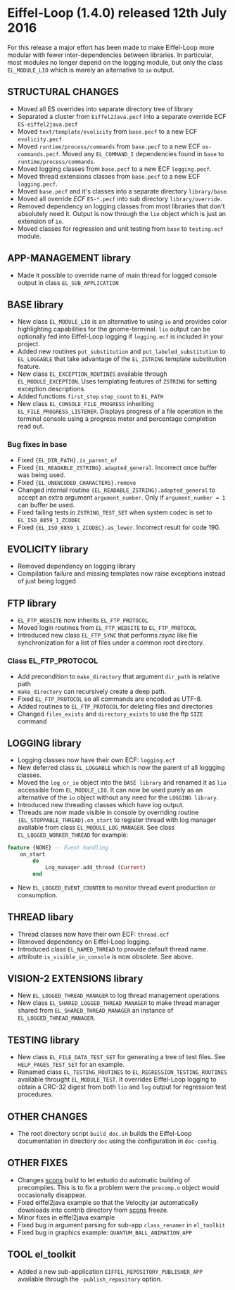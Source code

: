 # Eiffel-Loop (1.4.0) released 12th July 2016

For this release a major effort has been made to make Eiffel-Loop more modular with fewer inter-dependencies between libraries. In particular, most modules no longer depend on the logging module, but only the class `EL_MODULE_LIO` which is merely an alternative to `io` output.

## STRUCTURAL CHANGES
* Moved all ES overrides into separate directory tree of library
* Separated a cluster from `Eiffel2Java.pecf` into a separate override ECF `ES-eiffel2java.pecf`
* Moved `text/template/evolicity` from `base.pecf` to a new ECF `evolicity.pecf`
* Moved `runtime/process/commands` from `base.pecf` to a new ECF `os-commands.pecf`. Moved any `EL_COMMAND_I` dependencies found in `base` to `runtime/process/commands`.
* Moved logging classes from `base.pecf` to a new ECF `logging.pecf`.
* Moved thread extensions classes from `base.pecf` to a new ECF `logging.pecf`.
* Moved `base.pecf` and it's classes into a separate directory `library/base`.
* Moved all override *ECF* `ES-*.pecf` into sub directory `library/override`.
* Removed dependency on logging classes from most libraries that don't absolutely need it. Output is now through the `lio` object which is just an extension of `io`.
* Moved classes for regression and unit testing from `base` to `testing.ecf` module.

## APP-MANAGEMENT library
* Made it possible to override name of main thread for logged console output in class `EL_SUB_APPLICATION`

## BASE library
* New class `EL_MODULE_LIO` is an alternative to using `io` and provides color highlighting capabilities for the gnome-terminal. `lio` output can be optionally fed into Eiffel-Loop logging if `logging.ecf` is included in your project.
* Added new routines `put_substitution` and `put_labeled_substitution` to  `EL_LOGGABLE` that take advantage of the `EL_ZSTRING` template substitution feature.
* New class `EL_EXCEPTION_ROUTINES` available through `EL_MODULE_EXCEPTION`. Uses templating features of `ZSTRING` for setting exception descriptions.
* Added functions `first_step` `step_count` to `EL_PATH`
* New class `EL_CONSOLE_FILE_PROGRESS` inheriting `EL_FILE_PROGRESS_LISTENER`. Displays progress of a file operation in the terminal console using a progress meter and percentage completion read out.

### Bug fixes in base
* Fixed `{EL_DIR_PATH}.is_parent_of`
* Fixed `{EL_READABLE_ZSTRING}.adapted_general`. Incorrect once buffer was being used.
* Fixed `{EL_UNENCODED_CHARACTERS}.remove`
* Changed internal routine `{EL_READABLE_ZSTRING}.adapted_general` to accept an extra argument `argument_number`. Only if `argument_number = 1` can buffer be used.
* Fixed failing tests in `ZSTRING_TEST_SET` when system codec is set to `EL_ISO_8859_1_ZCODEC`
* Fixed `{EL_ISO_8859_1_ZCODEC}.as_lower`. Incorrect result for code 190.

## EVOLICITY library
* Removed dependency on logging library
* Compilation failure and missing templates now raise exceptions instead of just being logged

## FTP library
* `EL_FTP_WEBSITE` now inherits `EL_FTP_PROTOCOL`
* Moved login routines from `EL_FTP_WEBSITE` to `EL_FTP_PROTOCOL`
* Introduced new class `EL_FTP_SYNC` that performs *rsync* like file synchronization for a list of files under a common root directory.

### Class EL_FTP_PROTOCOL
* Add precondition to `make_directory` that argument `dir_path` is relative path
* `make_directory` can recursively create a deep path.
* Fixed `EL_FTP_PROTOCOL` so all commands are encoded as UTF-8.
* Added routines to `EL_FTP_PROTOCOL` for deleting files and directories
* Changed `files_exists` and `directory_exists` to use the ftp `SIZE` command

## LOGGING library
* Logging classes now have their own ECF: `logging.ecf`
* New deferred class `EL_LOGGABLE` which is now the parent of all loggging classes.
* Moved the `log_or_io` object into the `BASE library` and renamed it as `lio` accessible from `EL_MODULE_LIO`. It can now be used purely as an alternative of the `io` object without any need for the `LOGGING library`.
* Introduced new threading classes which have log output.
* Threads are now made visible in console by overriding routine `{EL_STOPPABLE_THREAD}.on_start` to register thread with log manager available from class `EL_MODULE_LOG_MANAGER`. See class `EL_LOGGED_WORKER_THREAD` for example:
```` eiffel
feature {NONE} -- Event handling
	on_start
		do
			Log_manager.add_thread (Current)
		end
````
* New `EL_LOGGED_EVENT_COUNTER` to monitor thread event production or consumption.

## THREAD libary
* Thread classes now have their own ECF: `thread.ecf`
* Removed dependency on Eiffel-Loop logging.
* Introduced class `EL_NAMED_THREAD` to provide default thread name.
* attribute `is_visible_in_console` is now obsolete. See above.

## VISION-2 EXTENSIONS library
* New `EL_LOGGED_THREAD_MANAGER` to log thread management operations
* New class `EL_SHARED_LOGGED_THREAD_MANAGER` to make thread manager shared from `EL_SHARED_THREAD_MANAGER` an instance of `EL_LOGGED_THREAD_MANAGER`.

## TESTING library
* New class `EL_FILE_DATA_TEST_SET` for generating a tree of test files. See `HELP_PAGES_TEST_SET` for an example.
* Renamed class `EL_TESTING_ROUTINES` to `EL_REGRESSION_TESTING_ROUTINES` available throught `EL_MODULE_TEST`. It overrides Eiffel-Loop logging to obtain a CRC-32 digest from both `lio` and `log` output for regression test procedures.

## OTHER CHANGES
* The root directory script `build_doc.sh` builds the Eiffel-Loop documentation in directory `doc` using the configuration in `doc-config`.

## OTHER FIXES
* Changes [scons](http://www.scons.org/) build to let estudio do automatic building of precompiles. This is to fix a problem were the `precomp.o` object would occasionally disappear.
* Fixed eiffel2java example so that the Velocity jar automatically downloads into contrib directory from [scons](http://www.scons.org/) freeze.
* Minor fixes in eiffel2java example
* Fixed bug in argument parsing for sub-app `class_renamer` in `el_toolkit`
* Fixed bug in graphics example: `QUANTUM_BALL_ANIMATION_APP`

## TOOL el_toolkit
* Added a new sub-application `EIFFEL_REPOSITORY_PUBLISHER_APP` available through the `-publish_repository` option.

